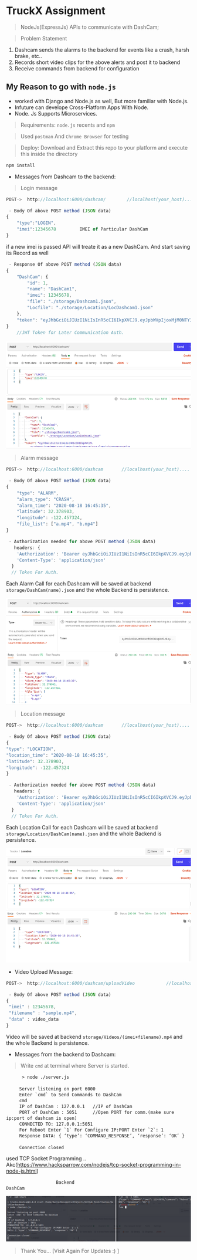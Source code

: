 # TruckX Assignment

>NodeJs(ExpressJs) APIs to communicate with DashCam;

>Problem Statement
 1. Dashcam sends the alarms to the backend for events like a crash, harsh brake, etc..
 2. Records short video clips for the above alerts and post it to backend
 3. Receive commands from backend for configuration

## My Reason to go with `node.js`
- worked with Django and Node.js as well, But more familiar with Node.js.
- Infuture can develope Cross-Platform Apps With Node.
- Node. Js Supports Microservices.

>Requirements: `node.js` recents and `npm`

>Used `postman` And `Chrome Browser` for testing

>Deploy:
>Download and Extract this repo to your platform and execute this inside the directory
```Bash
npm install
```


- Messages from Dashcam to the backend:

> Login message 
```Javascript
POST->  http://localhost:6000/dashcam/        //localhost(your_host).... default_port = `6000` (else defined in your `process.env.PORT
```
```Javascript
 - Body Of above POST method (JSON data)
{
    "type":"LOGIN",
    "imei":12345678         IMEI of Particular DashCam
}
```  
if a new imei is passed API will treate it as a new DashCam. And start saving its Record as well
```Javascript
 - Response Of above POST method (JSON data)
{
    "DashCam": {
        "id": 1,
        "name": "DashCam1",
        "imei": 12345678,
        "file": "./storage/Dashcam1.json",
        "Locfile": "./storage/Location/LocDashcam1.json"
    },
    "token": "eyJhbGciOiJIUzI1NiIsInR5cCI6IkpXVCJ9.eyJpbWVpIjoxMjM0NTY3OCwiaWF0IjoxNjEzOTAwNjAxLCJleHAiOjE2MTQ1MDU0MDF9.XQoVn4RGetWl9KNGMFpdAynm9W0fEE9Fxq3Tw9aiFXI"
}
    //JWT Token for Later Communication Auth. 
```

![DashCam Registration/Login](https://github.com/anandiiitbh/DashCam-Backend/blob/main/storage/img/login.png)  



> Alarm message
```Javascript
POST->  http://localhost:6000/dashcam       //localhost(your_host).... default_port = `3000` (else defined in your `process.env.PORT`
```
```Javascript
 - Body Of above POST method (JSON data)
{
    "type": "ALARM",
    "alarm_type": "CRASH",
    "alarm_time": "2020-08-18 16:45:35",
    "latitude": 32.378903,
    "longitude": -122.457324,
    "file_list": ["a.mp4", "b.mp4"]
}
```  
```Javascript
 - Authorization needed for above POST method (JSON data)
   headers: { 
    'Authorization': 'Bearer eyJhbGciOiJIUzI1NiIsInR5cCI6IkpXVCJ9.eyJpbWVpIjoxMjM0NTY3OCwiaWF0IjoxNjEzODg1MjIyLCJleHAiOjE2MTQ0OTAwMjJ9.7fcK36xX26WNKaMMcO89xMCTu7d00MOkAB7zN66fTF0', 
    'Content-Type': 'application/json'
  }
  // Token For Auth.
```  
Each Alarm Call for each Dashcam will be saved at backend `storage/DashCam(name).json` and the whole Backend is persistence.

![Alarm Message](https://github.com/anandiiitbh/DashCam-Backend/blob/main/storage/img/22.png)  


> Location message
```Javascript
POST->  http://localhost:6000/dashcam       //localhost(your_host).... default_port = `3000` (else defined in your `process.env.PORT`
```
```Javascript
 - Body Of above POST method (JSON data)
{
"type": "LOCATION",
"location_time": "2020-08-18 16:45:35",
"latitude": 32.378903,
"longitude": -122.457324
}
```  
```Javascript
 - Authorization needed for above POST method (JSON data)
   headers: { 
    'Authorization': 'Bearer eyJhbGciOiJIUzI1NiIsInR5cCI6IkpXVCJ9.eyJpbWVpIjoxMjM0NTY3OCwiaWF0IjoxNjEzODg1MjIyLCJleHAiOjE2MTQ0OTAwMjJ9.7fcK36xX26WNKaMMcO89xMCTu7d00MOkAB7zN66fTF0', 
    'Content-Type': 'application/json'
  }  
  // Token For Auth.
```  
Each Location Call for each Dashcam  will be saved at backend `storage/Location/DashCam(name).json` and the whole Backend is persistence.

![Location Message](https://github.com/anandiiitbh/DashCam-Backend/blob/main/storage/img/Screenshot_2021-02-21_15-14-29.png)  


- Video Upload Message:  

```Javascript
POST->  http://localhost:6000/dashcam/uploadVideo            //localhost(your_host).... default_port = `3000` (else defined in your `process.env.PORT`
```
```Javascript
 - Body Of above POST method (JSON data)
{
 "imei" : 12345678,
 "filename" : "sample.mp4",
 "data" : video_data
}
```  
Video will be saved at backend `storage/Videos/(imei+filename).mp4` and the whole Backend is persistence.

- Messages from the backend to Dashcam:  

>Write `cmd` at terminal where Server is started. 

```shell
      > node ./server.js

     Server listening on port 6000
     Enter `cmd` to Send Commands to DashCam
     cmd
     IP of DashCam : 127.0.0.1   //IP of DashCam
     PORT of DashCam : 5051      //Open PORT for comm.(make sure ip:port of dashcam is open)
     CONNECTED TO: 127.0.0.1:5051
     For Reboot Enter `1` For Configure IP:PORT Enter `2`: 1
     Response DATA: { ‘type’: ‘COMMAND_RESPONSE’, ‘response’: ‘OK’ }

     Connection closed
```

used TCP Socket Programming .. Akc(https://www.hacksparrow.com/nodejs/tcp-socket-programming-in-node-js.html)  

                       Backend                                                       DashCam

![Messages from the backend to Dashcam](https://github.com/anandiiitbh/DashCam-Backend/blob/main/storage/img/Screenshot_2021-02-21_15-22-22.png)  


>Thank You... [Visit Again For Updates :) ]
